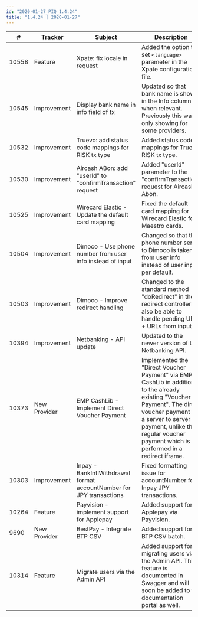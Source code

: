 ```yaml
--- 
id: "2020-01-27_PIQ_1.4.24"
title: "1.4.24 | 2020-01-27"
--- 
```



| #     | Tracker      | Subject                                                                | Description                                                                                                                                                                                                                                                   |
|-------|--------------|------------------------------------------------------------------------|---------------------------------------------------------------------------------------------------------------------------------------------------------------------------------------------------------------------------------------------------------------|
| 10558 | Feature      | Xpate: fix locale in request                                           | Added the option to set   `<language>` parameter in the Xpate configuration file.                                                                                                                                                                             |
| 10545 | Improvement  | Display bank name in info field of tx                                  | Updated so that bank name is shown in the Info column when relevant. Previously this was only showing for some   providers.                                                                                                                                  |
| 10532 | Improvement  | Truevo: add status code mappings for RISK tx type                      | Added status code mappings for   Truevo RISK tx type.                                                                                                                                                                                                         |
| 10530 | Improvement  | Aircash ABon: add "userId" to   "confirmTransaction" request           | Added "userId" parameter   to the "confirmTransaction" request for Aircash Abon.                                                                                                                                                                              |
| 10525 | Improvement  | Wirecard Elastic - Update the default card mapping                     | Fixed the default card mapping for   Wirecard Elastic for Maestro cards.                                                                                                                                                                                      |
| 10504 | Improvement  | Dimoco - Use phone number from user info instead of   input            | Changed so that the phone number   sent to Dimoco is taken from user info instead of user input per default.                                                                                                                                                  |
| 10503 | Improvement  | Dimoco - Improve redirect handling                                     | Changed to the standard method   "doRedirect" in the redirect controller to also be able to handle   pending URL + URLs from input.                                                                                                                           |
| 10394 | Improvement  | Netbanking - API update                                                | Updated to the newer version of the   Netbanking API.                                                                                                                                                                                                          |
| 10373 | New Provider | EMP CashLib - Implement Direct Voucher Payment                         | Implemented   the "Direct Voucher Payment" via EMP CashLib in addition to the   already existing "Voucher Payment". The direct voucher payment is a   server to server payment, unlike the regular voucher payment which is   performed in a redirect iframe. |
| 10303 | Improvement  | Inpay - BankIntlWithdrawal format accountNumber for   JPY transactions | Fixed formatting issue for   accountNumber for Inpay JPY transactions.                                                                                                                                                                                        |
| 10264 | Feature      | Payvision - implement support for Applepay                             | Added support for Applepay via   Payvision.                                                                                                                                                                                                                   |
| 9690  | New Provider | BestPay - Integrate BTP CSV                                            | Added support for BTP CSV batch.                                                                                                                                                                                                                              |
| 10314 | Feature      | Migrate users   via the Admin API                                      | Added   support for migrating users via the Admin API. This feature is documented in Swagger and will soon be added to the documentation portal as well.                                                                                                      |